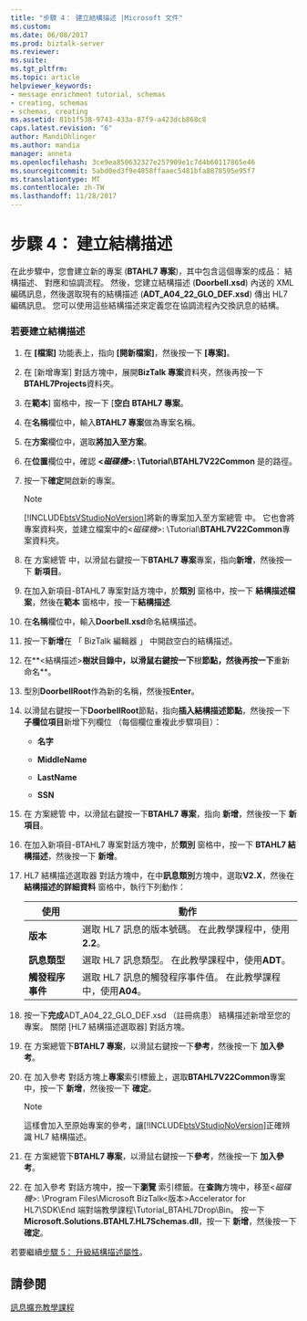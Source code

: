 ```yaml
---
title: "步驟 4： 建立結構描述 |Microsoft 文件"
ms.custom: 
ms.date: 06/08/2017
ms.prod: biztalk-server
ms.reviewer: 
ms.suite: 
ms.tgt_pltfrm: 
ms.topic: article
helpviewer_keywords:
- message enrichment tutorial, schemas
- creating, schemas
- schemas, creating
ms.assetid: 81b1f538-9743-433a-87f9-a423dcb868c8
caps.latest.revision: "6"
author: MandiOhlinger
ms.author: mandia
manager: anneta
ms.openlocfilehash: 3ce9ea850632327e257909e1c7d4b60117865e46
ms.sourcegitcommit: 5abd0ed3f9e4858ffaaec5481bfa8878595e95f7
ms.translationtype: MT
ms.contentlocale: zh-TW
ms.lasthandoff: 11/28/2017
---
```

# <a name="step-4-create-the-schemas"></a>步驟 4： 建立結構描述
在此步驟中，您會建立新的專案 (**BTAHL7 專案**)，其中包含這個專案的成品： 結構描述、 對應和協調流程。 然後，您建立結構描述 (**Doorbell.xsd**) 內送的 XML 編碼訊息，然後選取現有的結構描述 (**ADT_A04_22_GLO_DEF.xsd**) 傳出 HL7 編碼訊息。 您可以使用這些結構描述來定義您在協調流程內交換訊息的結構。  
  
### <a name="to-create-the-schemas"></a>若要建立結構描述  
  
1.  在 **[檔案]** 功能表上，指向 **[開新檔案]**，然後按一下 **[專案]**。  
  
2.  在 [新增專案] 對話方塊中，展開**BizTalk 專案**資料夾，然後再按一下**BTAHL7Projects**資料夾。  
  
3.  在**範本**] 窗格中，按一下 [**空白 BTAHL7 專案**。  
  
4.  在**名稱**欄位中，輸入**BTAHL7 專案**做為專案名稱。  
  
5.  在**方案**欄位中，選取**將加入至方案**。  
  
6.  在**位置**欄位中，確認  **\<*磁碟機*\>: \Tutorial\BTAHL7V22Common** 是的路徑。  
  
7.  按一下**確定**開啟新的專案。  
  
    > [!NOTE]
    >  [!INCLUDE[btsVStudioNoVersion](../../includes/btsvstudionoversion-md.md)]將新的專案加入至方案總管 中。 它也會將專案資料夾，並建立檔案中的\<*磁碟機*\>: \Tutorial\\**BTAHL7V22Common**專案資料夾。  
  
8.  在 方案總管 中，以滑鼠右鍵按一下**BTAHL7 專案**專案，指向**新增**，然後按一下 **新項目**。  
  
9. 在加入新項目-BTAHL7 專案對話方塊中，於**類別** 窗格中，按一下 **結構描述檔案**，然後在**範本** 窗格中，按一下**結構描述**.  
  
10. 在**名稱**欄位中，輸入**Doorbell.xsd**命名結構描述。  
  
11. 按一下**新增**在 「 BizTalk 編輯器 」 中開啟空白的結構描述。  
  
12. 在**\<結構描述\>**樹狀目錄中，以滑鼠右鍵按一下**根**節點，然後再按一下**重新命名**。  
  
13. 型別**DoorbellRoot**作為新的名稱，然後按**Enter**。  
  
14. 以滑鼠右鍵按一下**DoorbellRoot**節點，指向**插入結構描述節點**，然後按一下 **子欄位項目**新增下列欄位 （每個欄位重複此步驟項目）：  
  
    -   **名字**  
  
    -   **MiddleName**  
  
    -   **LastName**  
  
    -   **SSN**  
  
15. 在 方案總管 中，以滑鼠右鍵按一下**BTAHL7 專案**，指向 **新增**，然後按一下 **新項目**。  
  
16. 在加入新項目-BTAHL7 專案對話方塊中，於**類別** 窗格中，按一下  **BTAHL7 結構描述**，然後按一下 **新增**。  
  
17. HL7 結構描述選取器 對話方塊中，在中**訊息類別**方塊中，選取**V2.X**，然後在**結構描述的詳細資料** 窗格中，執行下列動作：  
  
    |使用|動作|  
    |--------------|----------------|  
    |**版本**|選取 HL7 訊息的版本號碼。 在此教學課程中，使用**2.2**。|  
    |**訊息類型**|選取 HL7 訊息類型。 在此教學課程中，使用**ADT**。|  
    |**觸發程序事件**|選取 HL7 訊息的觸發程序事件值。 在此教學課程中，使用**A04**。|  
  
18. 按一下**完成**ADT_A04_22_GLO_DEF.xsd （註冊病患） 結構描述新增至您的專案。 關閉 [HL7 結構描述選取器] 對話方塊。  
  
19. 在 方案總管下**BTAHL7 專案**，以滑鼠右鍵按一下**參考**，然後按一下 **加入參考**。  
  
20. 在 加入參考 對話方塊上**專案**索引標籤上，選取**BTAHL7V22Common**專案中，按一下 **新增**，然後按一下 **確定**。  
  
    > [!NOTE]
    >  這樣會加入至原始專案的參考，讓[!INCLUDE[btsVStudioNoVersion](../../includes/btsvstudionoversion-md.md)]正確辨識 HL7 結構描述。  
  
21. 在 方案總管下**BTAHL7 專案**，以滑鼠右鍵按一下**參考**，然後按一下 **加入參考**。  
  
22. 在 加入參考 對話方塊中，按一下**瀏覽** 索引標籤。在**查詢**方塊中，移至\<*磁碟機*\>: \Program Files\Microsoft BizTalk\<版本\>Accelerator for HL7\SDK\End 端對端教學課程\Tutorial_BTAHL7Drop\Bin。 按一下**Microsoft.Solutions.BTAHL7.HL7Schemas.dll**，按一下 **新增**，然後按一下 **確定**。  
  
 若要繼續[步驟 5： 升級結構描述屬性](../../adapters-and-accelerators/accelerator-hl7/step-5-promote-schema-properties.md)。  
  
## <a name="see-also"></a>請參閱  
 [訊息擴充教學課程](../../adapters-and-accelerators/accelerator-hl7/message-enrichment-tutorial.md)